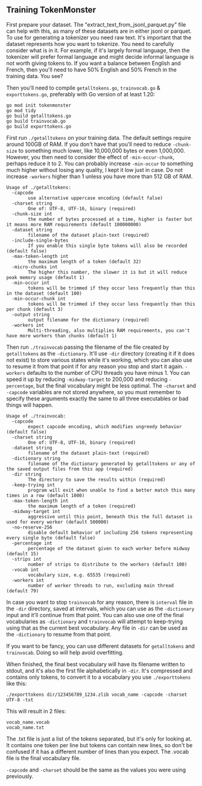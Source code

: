 ## Training TokenMonster

First prepare your dataset. The "extract_text_from_jsonl_parquet.py" file can help with this, as many of these datasets are in either jsonl or parquet. To use for generating a tokenizer you need raw text.
It's important that the dataset represents how you want to tokenize. You need to carefully consider what is in it. For example, if it's largely formal language, then the tokenizer will prefer formal language and might decide informal language is not worth giving tokens to. If you want a balance between English and French, then you'll need to have 50% English and 50% French in the training data. You see?

Then you'll need to compile `getalltokens.go`, `trainvocab.go` & `exporttokens.go`, preferably with Go version of at least 1.20:
```
go mod init tokenmonster
go mod tidy
go build getalltokens.go
go build trainvocab.go
go build exporttokens.go
```

First run `./getalltokens` on your training data. The default settings require around 100GB of RAM. If you don't have that you'll need to reduce `-chunk-size` to something much lower, like 10,000,000 bytes or even 1,000,000. However, you then need to consider the effect of `-min-occur-chunk`, perhaps reduce it to 2. You can probably increase `-min-occur` to something much higher without losing any quality, I kept it low just in case. Do not increase `-workers` higher than 1 unless you have more than 512 GB of RAM.
```
Usage of ./getalltokens:
  -capcode
        use alternative uppercase encoding (default false)
  -charset string
        One of: UTF-8, UTF-16, binary (required)
  -chunk-size int
        the number of bytes processed at a time, higher is faster but it means more RAM requirements (default 100000000)
  -dataset string
        filename of the dataset plain-text (required)
  -include-single-bytes
        If you enable this single byte tokens will also be recorded (default false)
  -max-token-length int
        the maximum length of a token (default 32)
  -micro-chunks int
        The higher this number, the slower it is but it will reduce peak memory usage (default 1)
  -min-occur int
        tokens will be trimmed if they occur less frequently than this in the dataset (default 100)
  -min-occur-chunk int
        tokens will be trimmed if they occur less frequently than this per chunk (default 3)
  -output string
        output filename for the dictionary (required)
  -workers int
        Multi-threading, also multiplies RAM requirements, you can't have more workers than chunks (default 1)
```

Then run `./trainvocab` passing the filename of the file created by `getalltokens` as the `-dictionary`. It'll use `-dir` directory (creating it if it does not exist) to store various states while it's working, which you can also use to resume it from that point if for any reason you stop and start it again. `-workers` defaults to the number of CPU threads you have minus 1. You can speed it up by reducing `-midway-target` to 200,000 and reducing `-percentage`, but the final vocabulary might be less optimal. The `-charset` and `-capcode` variables are not stored anywhere, so you must remember to specify these arguments exactly the same to all three executables or bad things will happen.
```
Usage of ./trainvocab:
  -capcode
        expect capcode encoding, which modifies ungreedy behavior (default false)
  -charset string
        One of: UTF-8, UTF-16, binary (required)
  -dataset string
        filename of the dataset plain-text (required)
  -dictionary string
        filename of the dictionary generated by getalltokens or any of the saved output files from this app (required)
  -dir string
        The directory to save the results within (required)
  -keep-trying int
        program will exit when unable to find a better match this many times in a row (default 1000)
  -max-token-length int
        the maximum length of a token (required)
  -midway-target int
        aggressive until this point, beneath this the full dataset is used for every worker (default 500000)
  -no-reserve-256
        disable default behavior of including 256 tokens representing every single byte (default false)
  -percentage int
        percentage of the dataset given to each worker before midway (default 15)
  -strips int
        number of strips to distribute to the workers (default 100)
  -vocab int
        vocabulary size, e.g. 65535 (required)
  -workers int
        number of worker threads to run, excluding main thread (default 79)
```
In case you want to stop `trainvocab` for any reason, there is `interval` file in the `-dir` directory, saved at intervals, which you can use as the `-dictionary` input and it'll continue from that point. You can also use one of the final vocabularies as `-dictionary` and `trainvocab` will attempt to keep-trying using that as the current best vocabulary. Any file in `-dir` can be used as the `-dictionary` to resume from that point.

If you want to be fancy, you can use different datasets for `getalltokens` and `trainvocab`. Doing so will help avoid overfitting.

When finished, the final best vocabulary will have its filename written to stdout, and it's also the first file alphabetically in `-dir`. It's compressed and contains only tokens, to convert it to a vocabulary you use `./exporttokens` like this:
```
./exporttokens dir/123456789_1234.zlib vocab_name -capcode -charset UTF-8 -txt
```
This will result in 2 files:
```
vocab_name.vocab
vocab_name.txt
```
The .txt file is just a list of the tokens separated, but it's only for looking at. It contains one token per line but tokens can contain new lines, so don't be confused if it has a different number of lines than you expect. The .vocab file is the final vocabulary file.

`-capcode` and `-charset` should be the same as the values you were using previously.
